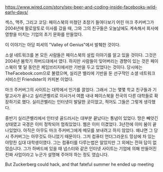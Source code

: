 https://www.wired.com/story/sex-beer-and-coding-inside-facebooks-wild-early-days/

섹스, 맥주, 그리고 코딩: 페이스북의 미쳤던 초창기 들여다보기
어린 마크 주커버그가 2004년에 팔로알토로 이사를 갔을 때, 그와 그의 친구들은 오늘날에도 계속해서 회사에 영향을 미치는 기업의 초기 문화를 만들었다.

이 이야기는 아담 피셔의 "Valley of Genius"에서 발췌한 것이다.

소셜 네트워크를 본 모든 사람들은 페이스북의 설립 이야기를 알고 있을 것이다. 그것은 2004년 봄학기 하버드대에서 였다. 하지만 사람들이 잊어버리는 경향이 
있는 것은 페이스북이 몇 달 동안은 케임브리지에서만 기반을 두고 있었다는 것이다. 당시에는 TheFacebook.com으로 불렸으며, 실리콘 밸리에 기반을 둔 
선구적인 소셜 네트워크 서비스인 Friendster의 카피본 이었다.

마크 주커버그의 사이트는 대학에서 인기를 끌었다. 그래서 그는 몇몇 학교 친구들과 기말고사가 끝나고 실리콘벨리로 이사가서 여름 내내 페이스북을 전국의 다른 
대학들로 확장하기로 했다. 실리콘벨리는 인터넷이 발달한 곳이었고, 적어도 그들은 그렇게 생각했다.

중반기 실리콘벨리에서 인터넷 골드러시는 대부분 끝났다는 통념이 있었다. 땅은 빼앗긴 상태였고 국경은 이미 정착되어 멈춰있었다. 웹은 이미 이겼었다. 3년전에
이미 붐이 끝나있었다. 아직은 아무도 마크 주커버그에게 메모를 보내려고 하지 않았다. 왜냐면 그 당시 주커버그는 아무것도 아니었기 때문이다. 그저 컴퓨터 
언더그라운드 망상에 차 있는 야망찬 십대 대학생이였다. 그는 컴퓨터를 다루는법은 알았지만 그 외에는 전혀 답이 없었습니다. 그가 하버드에 있을 때 냅스터와 같은 
인터넷 사이트는 기업에 의해 만들어진 진짜 사업이라고 누군가 설명해 주어야 하는 정도 였습니다.

But Zuckerberg could hack, and that fateful summer he ended up meeting 